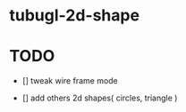 # tubugl-2d-shape



# TODO

- [] tweak wire frame mode

- [] add others 2d shapes( circles, triangle )